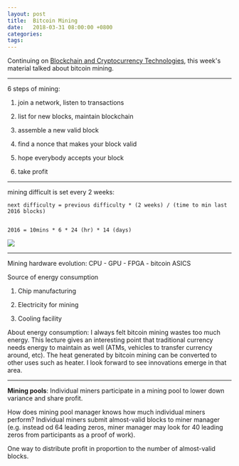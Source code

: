```yaml
---
layout: post
title:  Bitcoin Mining
date:   2018-03-31 08:00:00 +0800
categories:
tags:
---
```


Continuing on [Blockchain and Cryptocurrency Technologies], this week's material talked
about bitcoin mining.

---
<p></p>

6 steps of mining:

1. join a network, listen to transactions

2. list for new blocks, maintain blockchain

3. assemble a new valid block

4. find a nonce that makes your block valid

5. hope everybody accepts your block

6. take profit

---
<p></p>

mining difficult is set every 2 weeks:

```
next difficulty = previous difficulty * (2 weeks) / (time to min last 2016 blocks)


2016 = 10mins * 6 * 24 (hr) * 14 (days)
```

<img src='{{ site.url }}/assets/sha256.png' />

---
<p></p>

Mining hardware evolution: CPU - GPU - FPGA - bitcoin ASICS


Source of energy consumption

1. Chip manufacturing

2. Electricity for mining

3. Cooling facility

About energy consumption: I always felt bitcoin mining wastes too much energy.
This lecture gives an interesting point that traditional currency needs energy
to maintain as well (ATMs, vehicles to transfer currency around, etc). The heat
generated by bitcoin mining can be converted to other uses such as heater. I look
forward to see innovations emerge in that area.

---
<p></p>

**Mining pools**: Individual miners participate in a mining pool to lower down
variance and share profit.

How does mining pool manager knows how much individual miners perform? Individual
miners submit almost-valid blocks to miner manager (e.g. instead od 64 leading
zeros, miner manager may look for 40 leading zeros from participants as a
proof of work).

One way to distribute profit in proportion to the number of almost-valid blocks.


[Blockchain and Cryptocurrency Technologies]: https://www.coursera.org/learn/cryptocurrency/